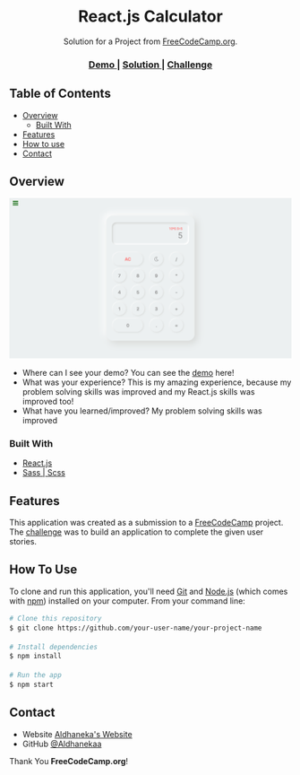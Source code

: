 <h1 align="center">React.js Calculator</h1>

<div align="center">
   Solution for a Project from  <a href="https://www.freecodecamp.org" target="_blank">FreeCodeCamp.org</a>.
</div>

<div align="center">
  <h3>
    <a href="https://randomquotesmachine.netlify.app/">
      Demo
    </a>
    <span> | </span>
    <a href="https://{your-url-to-the-solution}">
      Solution
    </a>
    <span> | </span>
    <a href="https://www.freecodecamp.org/learn/front-end-libraries/front-end-libraries-projects/build-a-javascript-calculator">
      Challenge
    </a>
  </h3>
</div>

<!-- TABLE OF CONTENTS -->

## Table of Contents

- [Overview](#overview)
  - [Built With](#built-with)
- [Features](#features)
- [How to use](#how-to-use)
- [Contact](#contact)

<!-- OVERVIEW -->

## Overview

![screenshot](preview.png)

- Where can I see your demo?
  You can see the [demo]() here!
- What was your experience?
  This is my amazing experience, because my problem solving skills was improved and my React.js skills was improved too!
- What have you learned/improved? 
  My problem solving skills was improved
<!-- - Your wisdom? :)
     -->

### Built With

<!-- This section should list any major frameworks that you built your project using. Here are a few examples.-->

- [React.js](https://reactjs.org/)
- [Sass | Scss](https://sass-lang.com/)


## Features

<!-- List the features of your application or follow the template. Don't share the figma file here :) -->

This application was created as a submission to a [FreeCodeCamp](https://www.freecodecamp.org) project. The [challenge](https://www.freecodecamp.org/learn/front-end-libraries/front-end-libraries-projects/build-a-javascript-calculator) was to build an application to complete the given user stories.


## How To Use

<!-- For example: -->

To clone and run this application, you'll need [Git](https://git-scm.com) and [Node.js](https://nodejs.org/en/download/) (which comes with [npm](http://npmjs.com)) installed on your computer. From your command line:

```bash
# Clone this repository
$ git clone https://github.com/your-user-name/your-project-name

# Install dependencies
$ npm install

# Run the app
$ npm start
```


## Contact

- Website [Aldhaneka's Website](https://aldhan.netlify.app/)
- GitHub [@Aldhanekaa](https://github.com/Aldhanekaa)

Thank You **FreeCodeCamp.org**!